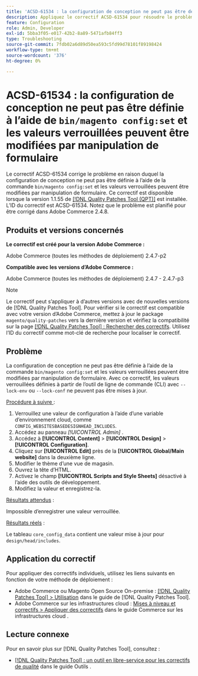 ```yaml
---
title: 'ACSD-61534 : la configuration de conception ne peut pas être définie à l’aide de bin/magento config:set, et les valeurs verrouillées peuvent être modifiées par manipulation de formulaire'
description: Appliquez le correctif ACSD-61534 pour résoudre le problème d’Adobe Commerce en raison duquel la configuration de conception ne peut pas être définie à l’aide de la commande « bin/magento config:set » et les valeurs verrouillées peuvent être modifiées par manipulation de formulaire.
feature: Configuration
role: Admin, Developer
exl-id: 5bba3f05-e017-42b2-8a89-5471afb84ff3
type: Troubleshooting
source-git-commit: 7fdb02a6d89d50ea593c5fd99d78101f89198424
workflow-type: tm+mt
source-wordcount: '376'
ht-degree: 0%

---
```


# ACSD-61534 : la configuration de conception ne peut pas être définie à l’aide de `bin/magento config:set` et les valeurs verrouillées peuvent être modifiées par manipulation de formulaire

Le correctif ACSD-61534 corrige le problème en raison duquel la configuration de conception ne peut pas être définie à l’aide de la commande `bin/magento config:set` et les valeurs verrouillées peuvent être modifiées par manipulation de formulaire. Ce correctif est disponible lorsque la version 1.1.55 de [[!DNL Quality Patches Tool (QPT)]](/help/tools/quality-patches-tool/quality-patches-tool-to-self-serve-quality-patches.md) est installée. L’ID du correctif est ACSD-61534. Notez que le problème est planifié pour être corrigé dans Adobe Commerce 2.4.8.

## Produits et versions concernés

**Le correctif est créé pour la version Adobe Commerce :**

Adobe Commerce (toutes les méthodes de déploiement) 2.4.7-p2

**Compatible avec les versions d’Adobe Commerce :**

Adobe Commerce (toutes les méthodes de déploiement) 2.4.7 - 2.4.7-p3

>[!NOTE]
>
>Le correctif peut s’appliquer à d’autres versions avec de nouvelles versions de [!DNL Quality Patches Tool]. Pour vérifier si le correctif est compatible avec votre version d’Adobe Commerce, mettez à jour le package `magento/quality-patches` vers la dernière version et vérifiez la compatibilité sur la page [[!DNL Quality Patches Tool] : Rechercher des correctifs](https://experienceleague.adobe.com/tools/commerce-quality-patches/index.html?lang=fr). Utilisez l’ID du correctif comme mot-clé de recherche pour localiser le correctif.

## Problème

La configuration de conception ne peut pas être définie à l’aide de la commande `bin/magento config:set` et les valeurs verrouillées peuvent être modifiées par manipulation de formulaire. Avec ce correctif, les valeurs verrouillées définies à partir de l’outil de ligne de commande (CLI) avec `--lock-env` ou `--lock-conf` ne peuvent pas être mises à jour.

<u>Procédure à suivre </u> :

1. Verrouillez une valeur de configuration à l’aide d’une variable d’environnement cloud, comme `CONFIG_WEBSITESBASEDESIGNHEAD_INCLUDES`.
1. Accédez au panneau *[!UICONTROL Admin]* .
1. Accédez à **[!UICONTROL Content]** > **[!UICONTROL Design]** > **[!UICONTROL Configuration]**.
1. Cliquez sur **[!UICONTROL Edit]** près de la **[!UICONTROL Global/Main website]** dans la deuxième ligne.
1. Modifier le thème d’une vue de magasin.
1. Ouvrez la tête d’HTML.
1. Activez le champ **[!UICONTROL Scripts and Style Sheets]** désactivé à l’aide des outils de développement.
1. Modifiez la valeur et enregistrez-la.

<u>Résultats attendus</u> :

Impossible d’enregistrer une valeur verrouillée.

<u>Résultats réels</u> :

Le tableau `core_config_data` contient une valeur mise à jour pour `design/head/includes`.

## Application du correctif

Pour appliquer des correctifs individuels, utilisez les liens suivants en fonction de votre méthode de déploiement :

* Adobe Commerce ou Magento Open Source On-premise : [[!DNL Quality Patches Tool] > Utilisation](/help/tools/quality-patches-tool/usage.md) dans le guide de [!DNL Quality Patches Tool].
* Adobe Commerce sur les infrastructures cloud : [Mises à niveau et correctifs > Appliquer des correctifs](https://experienceleague.adobe.com/docs/commerce-cloud-service/user-guide/develop/upgrade/apply-patches.html?lang=fr) dans le guide Commerce sur les infrastructures cloud .

## Lecture connexe

Pour en savoir plus sur [!DNL Quality Patches Tool], consultez :

* [[!DNL Quality Patches Tool] : un outil en libre-service pour les correctifs de qualité](/help/tools/quality-patches-tool/quality-patches-tool-to-self-serve-quality-patches.md) dans le guide Outils .
